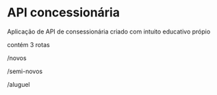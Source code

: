 # API concessionária

Aplicação de API de consessionária criado com intuito educativo própio

contém 3 rotas

/novos

/semi-novos

/aluguel
